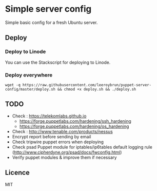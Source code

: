 # Simple server config

Simple basic config for a fresh Ubuntu server.

## Deploy


### Deploy to Linode

You can use the Stackscript for deploying to Linode.

### Deploy everywhere

```
wget -q https://raw.githubusercontent.com/leeroybrun/puppet-server-config/master/deploy.sh && chmod +x deploy.sh && ./deploy.sh
```

## TODO

- Check : https://telekomlabs.github.io
     - https://forge.puppetlabs.com/hardening/ssh_hardening
     - https://forge.puppetlabs.com/hardening/os_hardening
- Check : http://www.tenable.com/products/nessus
- Encrypt report before sending by email
- Check tripwire puppet errors when deploying
- Check psad Puppet module for iptables/ip6tables default logging rule (http://www.cipherdyne.org/psad/docs/fwconfig.html)
- Verify puppet modules & improve them if necessary 

## Licence

MIT
